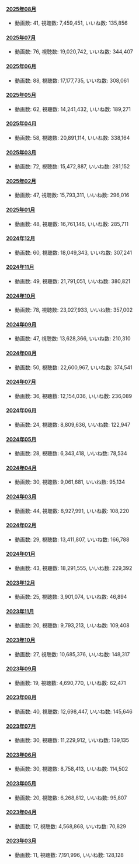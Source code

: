 #### [2025年08月](videos/202508 "wikilink")

-   動画数: 41, 視聴数: 7,459,451, いいね数: 135,856

#### [2025年07月](videos/202507 "wikilink")

-   動画数: 76, 視聴数: 19,020,742, いいね数: 344,407

#### [2025年06月](videos/202506 "wikilink")

-   動画数: 88, 視聴数: 17,177,735, いいね数: 308,061

#### [2025年05月](videos/202505 "wikilink")

-   動画数: 62, 視聴数: 14,241,432, いいね数: 189,271

#### [2025年04月](videos/202504 "wikilink")

-   動画数: 58, 視聴数: 20,891,114, いいね数: 338,164

#### [2025年03月](videos/202503 "wikilink")

-   動画数: 72, 視聴数: 15,472,887, いいね数: 281,152

#### [2025年02月](videos/202502 "wikilink")

-   動画数: 47, 視聴数: 15,793,311, いいね数: 296,016

#### [2025年01月](videos/202501 "wikilink")

-   動画数: 48, 視聴数: 16,761,146, いいね数: 285,711

#### [2024年12月](videos/202412 "wikilink")

-   動画数: 60, 視聴数: 18,049,343, いいね数: 307,241

#### [2024年11月](videos/202411 "wikilink")

-   動画数: 49, 視聴数: 21,791,051, いいね数: 380,821

#### [2024年10月](videos/202410 "wikilink")

-   動画数: 78, 視聴数: 23,027,933, いいね数: 357,002

#### [2024年09月](videos/202409 "wikilink")

-   動画数: 47, 視聴数: 13,628,366, いいね数: 210,310

#### [2024年08月](videos/202408 "wikilink")

-   動画数: 50, 視聴数: 22,600,967, いいね数: 374,541

#### [2024年07月](videos/202407 "wikilink")

-   動画数: 36, 視聴数: 12,154,036, いいね数: 236,089

#### [2024年06月](videos/202406 "wikilink")

-   動画数: 24, 視聴数: 8,809,636, いいね数: 122,947

#### [2024年05月](videos/202405 "wikilink")

-   動画数: 28, 視聴数: 6,343,418, いいね数: 78,534

#### [2024年04月](videos/202404 "wikilink")

-   動画数: 30, 視聴数: 9,061,681, いいね数: 95,134

#### [2024年03月](videos/202403 "wikilink")

-   動画数: 44, 視聴数: 8,927,991, いいね数: 108,220

#### [2024年02月](videos/202402 "wikilink")

-   動画数: 29, 視聴数: 13,411,807, いいね数: 166,788

#### [2024年01月](videos/202401 "wikilink")

-   動画数: 43, 視聴数: 18,291,555, いいね数: 229,392

#### [2023年12月](videos/202312 "wikilink")

-   動画数: 25, 視聴数: 3,901,074, いいね数: 46,894

#### [2023年11月](videos/202311 "wikilink")

-   動画数: 20, 視聴数: 9,793,213, いいね数: 109,408

#### [2023年10月](videos/202310 "wikilink")

-   動画数: 27, 視聴数: 10,685,376, いいね数: 148,317

#### [2023年09月](videos/202309 "wikilink")

-   動画数: 19, 視聴数: 4,690,770, いいね数: 62,471

#### [2023年08月](videos/202308 "wikilink")

-   動画数: 40, 視聴数: 12,698,447, いいね数: 145,646

#### [2023年07月](videos/202307 "wikilink")

-   動画数: 30, 視聴数: 11,229,912, いいね数: 139,135

#### [2023年06月](videos/202306 "wikilink")

-   動画数: 30, 視聴数: 8,758,413, いいね数: 114,502

#### [2023年05月](videos/202305 "wikilink")

-   動画数: 20, 視聴数: 6,268,812, いいね数: 95,807

#### [2023年04月](videos/202304 "wikilink")

-   動画数: 17, 視聴数: 4,568,868, いいね数: 70,829

#### [2023年03月](videos/202303 "wikilink")

-   動画数: 11, 視聴数: 7,191,996, いいね数: 128,128

